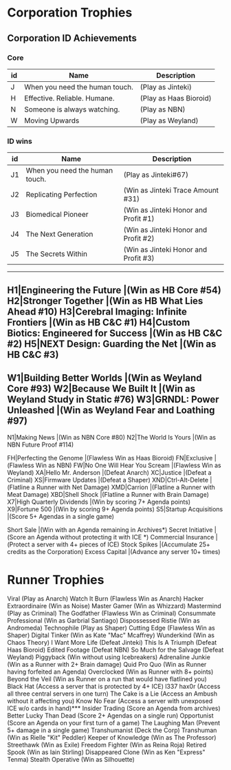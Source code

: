 
# Corporation Trophies
## Corporation ID Achievements
### Core

id | Name | Description
--- | --- | ---
J | When you need the human touch. | (Play as Jinteki)
H | Effective. Reliable. Humane. | (Play as Haas Bioroid)
N | Someone is always watching. | (Play as NBN)
W | Moving Upwards | (Play as Weyland)

### ID wins

id|Name|Description
--|----|-----------
J1|When you need the human touch. |(Play as Jinteki#67)
J2|Replicating Perfection |(Win as Jinteki Trace Amount #31)
J3|Biomedical Pioneer |(Win as Jinteki Honor and Profit #1)
J4|The Next Generation |(Win as Jinteki Honor and Profit #2)
J5|The Secrets Within |(Win as Jinteki Honor and Profit #3)
---
H1|Engineering the Future |(Win as HB Core #54)
H2|Stronger Together |(Win as HB What Lies Ahead #10)
H3|Cerebral Imaging: Infinite Frontiers |(Win as HB C&C #1)
H4|Custom Biotics: Engineered for Success |(Win as HB C&C #2)
H5|NEXT Design: Guarding the Net |(Win as HB C&C #3)
---
W1|Building Better Worlds |(Win as Weyland Core #93)
W2|Because We Built It |(Win as Weyland Study in Static #76)
W3|GRNDL: Power Unleashed |(Win as Weyland Fear and Loathing #97)
---
N1|Making News |(Win as NBN Core #80)
N2|The World Is Yours |(Win as NBN Future Proof #114)

FH|Perfecting the Genome |(Flawless Win as Haas Bioroid)
FN|Exclusive |(Flawless Win as NBN)
FW|No One Will Hear You Scream |(Flawless Win as Weyland)
XA|Hello Mr. Anderson |(Defeat Anarch)
XC|Justice |(Defeat a Criminal)
XS|Firmware Updates |(Defeat a Shaper)
XND|Ctrl-Alt-Delete |(Flatline a Runner with Net Damage)
XMD|Carrion |(Flatline a Runner with Meat Damage)
XBD|Shell Shock |(Flatline a Runner with Brain Damage)
X7|High Quarterly Dividends |(Win by scoring 7+ Agenda points)
X9|Fortune 500 |(Win by scoring 9+ Agenda points)
S5|Startup Acquisitions |(Score 5+ Agendas in a single game)

Short Sale |(Win with an Agenda remaining in Archives*)
Secret Initiative |(Score an Agenda without protecting it with ICE *)
Commercial Insurance |(Protect a server with 4+ pieces of ICE)
Stock Spikes |(Accumulate 25+ credits as the Corporation)
Excess Capital |(Advance any server 10+ times)

# Runner Trophies
Viral (Play as Anarch)
Watch It Burn (Flawless Win as Anarch)
Hacker Extraordinaire (Win as Noise)
Master Gamer (Win as Whizzard)
Mastermind (Play as Criminal)
The Godfather (Flawless Win as Criminal)
Consummate Professional (Win as Garbrial Santiago)
Dispossessed Ristie (Win as Andromeda)
Technophile (Play as Shaper)
Cutting Edge (Flawless Win as Shaper)
Digital Tinker (Win as Kate "Mac" Mcaffrey)
Wunderkind (Win as Chaos Theory)
I Want More Life (Defeat Jinteki)
This Is A Triumph (Defeat Haas Bioroid)
Edited Footage (Defeat NBN)
So Much for the Salvage (Defeat Weyland)
Piggyback (Win without using Icebreakers)
Adrenaline Junkie (Win as a Runner with 2+ Brain damage)
Quid Pro Quo (Win as Runner having forfeited an Agenda)
Overclocked (Win as Runner with 8+ points)
Beyond the Veil (Win as Runner on a run that would have flatlined you)
Black Hat (Access a server that is protected by 4+ ICE)
l337 hax0r (Access all three central servers in one turn)
The Cake is a Lie (Access an Ambush without it affecting you)
Know No Fear (Access a server with unexposed ICE w/o cards in hand)***
Insider Trading (Score an Agenda from archives)
Better Lucky Than Dead (Score 2+ Agendas on a single run)
Opportunist (Score an Agenda on your first turn of a game)
The Laughing Man (Prevent 5+ damage in a single game)
Transhumanist (Deck the Corp)
Transhuman (Win as Rielle "Kit" Peddler)
Keeper of Knowledge (Win as The Professor)
Streethawk (Win as Exile)
Freedom Fighter (Win as Reina Roja)
Retired Spook (Win as Iain Stirling)
Disappeared Clone (Win as Ken "Express" Tenma)
Stealth Operative (Win as Silhouette)

